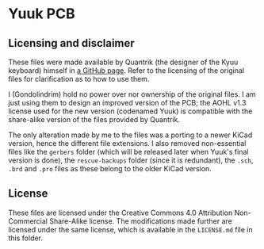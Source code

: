 # Yuuk PCB

## Licensing and disclaimer

These files were made available by Quantrik (the designer of the Kyuu keyboard) himself in [a GitHub page](https://github.com/Quantrik/Kyuu). Refer to the licensing of the original files for clarification as to how to use them.

I (Gondolindrim) hold no power over nor ownership of the original files. I am just using them to design an improved version of the PCB; the AOHL v1.3 license used for the new version (codenamed Yuuk) is compatible with the share-alike version of the files provided by Quantrik.

The only alteration made by me to the files was a porting to a newer KiCad version, hence the different file extensions. I also removed non-essential files like the `gerbers` folder (which will be released later when Yuuk's final version is done), the `rescue-backups` folder (since it is redundant), the `.sch`, `.brd` and `.pro` files as these belong to the older KiCad version.

## License

These files are licensed under the Creative Commons 4.0 Attribution Non-Commercial Share-Alike license. The modifications made further are licensed under the same license, which is available in the `LICENSE.md` file in this folder.
